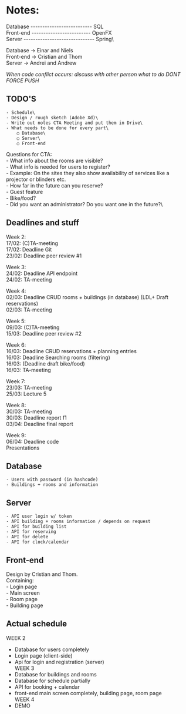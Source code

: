 # Notes:

Database -------------------------- SQL\
Front-end ------------------------- OpenFX\
Server ------------------------------ Spring\

Database -> Einar and Niels\
Front-end -> Cristian and Thom\
Server -> Andrei and Andrew

*When code conflict occurs: discuss with other person what to do DONT FORCE PUSH*

## TODO'S
	- Schedule\
	- Design / rough sketch (Adobe Xd)\
	- Write out notes CTA Meeting and put them in Drive\
	- What needs to be done for every part\
		○ Database\
		○ Server\
		○ Front-end
        
Questions for CTA:\
	- What info about the rooms are visible?\
	- What info is needed for users to register?\
	- Example: On the sites they also show availability of services like a projector or blinders etc.\
	- How far in the future can you reserve?\
	- Guest feature\
    - Bike/food?\
    - Did you want an administrator? Do you want one in the future?\

## Deadlines and stuff

Week 2:\
	17/02: (C)TA-meeting\
	17/02: Deadline Git\
	23/02: Deadline peer review #1

Week 3:\
	24/02: Deadline API endpoint\
	24/02: TA-meeting

Week 4:\
	02/03: Deadline CRUD rooms + buildings (in database) (LDL+ Draft reservations)\
	02/03: TA-meeting

Week 5:\
	09/03: (C)TA-meeting\
	15/03: Deadline peer review #2

Week 6:\
	16/03: Deadline CRUD reservations + planning entries\
	16/03: Deadline Searching rooms (filtering)\
	16/03: (Deadline draft bike/food)\
	16/03: TA-meeting

Week 7:\
	23/03: TA-meeting\
	25/03: Lecture 5

Week 8:\
	30/03: TA-meeting\
	30/03: Deadline report f1\
	03/04: Deadline final report

Week 9:\
	06/04: Deadline code\
	Presentations

## Database
	- Users with password (in hashcode)
	- Buildings + rooms and information

## Server
	- API user login w/ token
	- API building + rooms information / depends on request
	- API for building list
	- API for reserving
	- API for delete
    - API for clock/calendar

## Front-end
Design by Cristian and Thom.\
Containing: \
    - Login page\
    - Main screen\
    - Room page\
    - Building page

## Actual schedule
WEEK 2
- Database for users completely
- Login page (client-side)
- Api for login and registration (server)\
WEEK 3
- Database for buildings and rooms
- Database for schedule partially
- API for booking + calendar
- front-end main screen completely, building page, room page\
WEEK 4
- DEMO